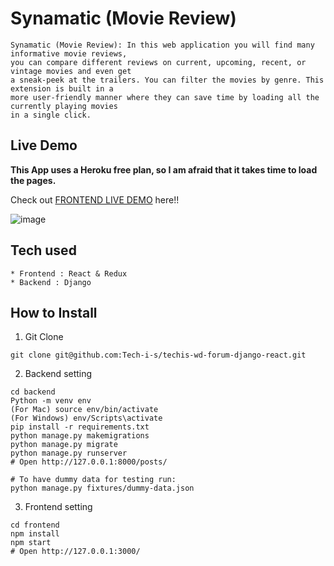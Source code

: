 # Synamatic (Movie Review)

```
Synamatic (Movie Review): In this web application you will find many informative movie reviews, 
you can compare different reviews on current, upcoming, recent, or vintage movies and even get 
a sneak-peek at the trailers. You can filter the movies by genre. This extension is built in a 
more user-friendly manner where they can save time by loading all the currently playing movies 
in a single click.
```

## Live Demo

**This App uses a Heroku free plan, so I am afraid that it takes time to load the pages.**

Check out [FRONTEND LIVE DEMO](https://synamaticjj-frontend.herokuapp.com/) here!!


![image](https://user-images.githubusercontent.com/103692404/163651109-016e4e49-27b0-4898-9d98-cf0efc56beea.png)

## Tech used

```
* Frontend : React & Redux
* Backend : Django
```

## How to Install

1. Git Clone

```
git clone git@github.com:Tech-i-s/techis-wd-forum-django-react.git
```

2. Backend setting

```
cd backend
Python -m venv env
(For Mac) source env/bin/activate
(For Windows) env/Scripts\activate
pip install -r requirements.txt
python manage.py makemigrations
python manage.py migrate
python manage.py runserver
# Open http://127.0.0.1:8000/posts/

# To have dummy data for testing run:
python manage.py fixtures/dummy-data.json
```

3. Frontend setting

```
cd frontend
npm install
npm start
# Open http://127.0.0.1:3000/
```
